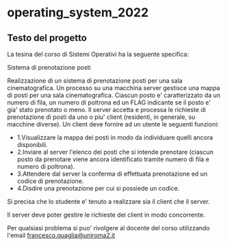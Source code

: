 # operating_system_2022


## Testo del progetto
La tesina del corso di Sistemi Operativi ha la seguente specifica:



Sistema di prenotazione posti
 
Realizzazione di un sistema di prenotazione posti per una sala cinematografica. Un processo su una macchina server gestisce una mappa di posti per una sala cinematografica. Ciascun posto e' caratterizzato da un numero di fila, un numero di poltrona ed un FLAG indicante se il posto e' gia' stato prenotato o meno. 
Il server accetta e processa le richieste di prenotazione di posti da uno o piu' client (residenti, in generale, su macchine diverse).
Un client deve fornire ad un utente le seguenti funzioni: 
- 1.Visualizzare la mappa dei posti in modo da individuare quelli ancora disponibili.
- 2.Inviare al server l'elenco dei posti che si intende prenotare (ciascun posto da prenotare viene ancora identificato tramite numero di fila e numero di poltrona).
- 3.Attendere dal server la conferma di effettuata prenotazione ed un codice di prenotazione.
- 4.Disdire una prenotazione per cui si possiede un codice.
 
Si precisa che lo studente e' tenuto a realizzare sia il client che il server.
 
Il server deve poter gestire le richieste dei client in modo concorrente. 


Per qualsiasi problema si puo' rivolgere al docente del corso utilizzando l'email francesco.quaglia@uniroma2.it

